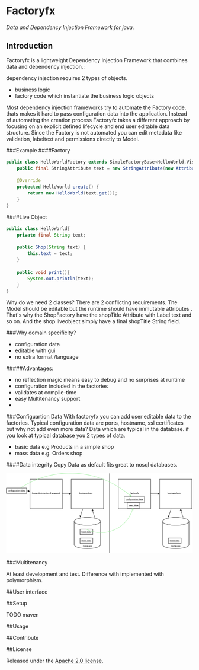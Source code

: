 # Factoryfx

*Data and Dependency Injection Framework for java.*

## Introduction

Factoryfx is a lightweight Dependency Injection Framework that combines data and dependency injection.:

dependency injection requires 2 types of objects.
* business logic
* factory code which instantiate the business logic objects

Most dependency injection frameworks try to automate the Factory code.
thats makes it hard to pass configuration data into the application.
Instead of automating the creation process Factoryfx takes a different approach by focusing on an explicit defined lifecycle and end user editable data structure.
Since the Factory is not automated you can edit metadata like validation, labeltext and permissions directly to Model.

###Example
####Factory
```java
public class HelloWorldFactory extends SimpleFactoryBase<HelloWorld,Visitor> {
    public final StringAttribute text = new StringAttribute(new AttributeMetadata().labelText("text"));

    @Override
    protected HelloWorld create() {
        return new HelloWorld(text.get());
    }
}
```
####Live Object
```java
public class HelloWorld{
    private final String text;

    public Shop(String text) {
        this.text = text;
    }

    public void print(){
        System.out.println(text);
    }
}
```
Why do we need 2 classes? There are 2 conflicting requirements. The Model should be editable but the runtime should have immutable attributes .
That's why the ShopFactory have the shopTitle Attribute with Label text and so on. And the shop liveobject simply have a final shopTitle String field.

###Why domain specificity?
* configuration data
* editable with gui
* no extra format /language

#####Advantages:
* no reflection magic means easy to debug and no surprises at runtime
* configuration included in the factories
* validates at compile-time
* easy Multitenancy support
*

###Configuartion Data
With factoryfx you can add user editable data to the factories.
Typical configuration data are ports, hostname, ssl certificates but why not add even more data? Data which are typical in the database.
if you look at typical database you 2 types of data.

* basic data e.g Products in a simple shop
* mass data e.g. Orders shop

####Data integrity
Copy Data as default fits great to nosql databases.

![Alt text](docu/comparison.png "Optional Title")

###Multitenancy

At least development and test. Difference with implemented with polymorphism.

##User interface


##Setup

TODO maven

##Usage

##Contribute


##License

Released under the [Apache 2.0 license](http://www.apache.org/licenses/LICENSE-2.0.html).

